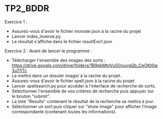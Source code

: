 # TP2_BDDR

Exercice 1 :
  - Assurez-vous d'avoir le fichier monster.json à la racine du projet
  - Lancer index_inverse.py. 
  - Le résultat s'affiche dans le fichier resultExo1.json

Exercice 2 : 
  Avant de lancer le programme :
  - Télécharger l'ensemble des images des sorts : https://drive.google.com/drive/folders/1B9pkMtnVuG0yuvgQb_CeOKt0w3uTfiTc
  - Le mettre dans un dossier image/ à la racine du projet.
  - Assurez-vous d'avoir le fichier spell.json à la racine du projet
  - Lancer spellsearch.py pour accéder à l'interface de recherche de sorts.
  - Sélectionner l'ensemble de vos critères de recherche puis appuyer sur le bouton "submit".
  - La liste "Results" contenant le résultat de la recherche se mettra à jour.
  - Sélectionner un sort puis cliquer sur "show image" pour afficher l'image correspondante (contenant toutes les informations).
